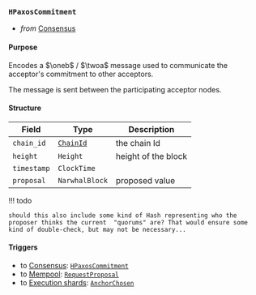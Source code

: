 ### `HPaxosCommitment`

- _from_ [Consensus](../consensus-v1.md)

#### Purpose

<!-- --8<-- [start:purpose] -->
Encodes a $\oneb$ / $\twoa$ message used to communicate the acceptor's commitment to other acceptors.
<!-- --8<-- [end:purpose] -->
The message is sent between the participating acceptor nodes.

#### Structure

| Field | Type | Description |
| ----- | ---- | ----------- |
| `chain_id` | [`ChainId`](#ChainId) | the chain Id |
| `height` | `Height` | height of the block |
| `timestamp` | `ClockTime` ||
| `proposal` | `NarwhalBlock` | proposed value |

!!! todo

    should this also include some kind of Hash representing who the proposer thinks the current  "quorums" are? That would ensure some kind of double-check, but may not be necessary...

#### Triggers

- to [Consensus](#Consensus): [`HPaxosCommitment`](#HPaxosCommitment)
- to [Mempool](#Mempool): [`RequestProposal`](#RequestProposal)
- to [Execution shards](#Shards): [`AnchorChosen`](#AnchorChosen)

<!---
```rust
struct DirectReferences {
  chain_id : ChainId,
  height : Height,
  refs : Vec<Hash>,
}
```
-->
